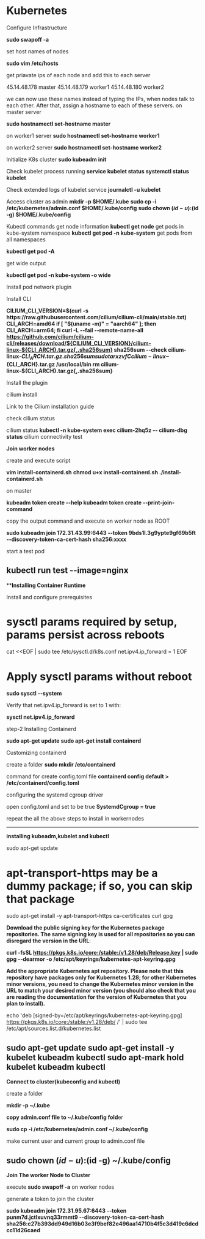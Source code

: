 # Kubernetes

Configure Infrastructure

**sudo swapoff -a**

set host names of nodes

**sudo vim /etc/hosts**

get priavate ips of each node and add this to each server

45.14.48.178 master
45.14.48.179 worker1
45.14.48.180 worker2

we can now use these names instead of typing the IPs, when nodes talk to each other. After that, assign a hostname to each of these servers.
on master server

**sudo hostnamectl set-hostname master**

on worker1 server
**sudo hostnamectl set-hostname worker1**

on worker2 server
**sudo hostnamectl set-hostname worker2**

Initialize K8s cluster
**sudo kubeadm init**

Check kubelet process running
**service kubelet status
systemctl status kubelet**

Check extended logs of kubelet service
**journalctl -u kubelet**

Access cluster as admin
**mkdir -p $HOME/.kube**
**sudo cp -i /etc/kubernetes/admin.conf $HOME/.kube/config**
**sudo chown $(id -u):$(id -g) $HOME/.kube/config**

Kubectl commands
get node information
**kubectl get node**
get pods in kube-system namespace
**kubectl get pod -n kube-system**
get pods from all namespaces

**kubectl get pod -A**

get wide output

**kubectl get pod -n kube-system -o wide**

Install pod network plugin

Install CLI

**CILIUM_CLI_VERSION=$(curl -s https://raw.githubusercontent.com/cilium/cilium-cli/main/stable.txt)
CLI_ARCH=amd64
if [ "$(uname -m)" = "aarch64" ]; then CLI_ARCH=arm64; fi
curl -L --fail --remote-name-all https://github.com/cilium/cilium-cli/releases/download/${CILIUM_CLI_VERSION}/cilium-linux-${CLI_ARCH}.tar.gz{,.sha256sum}
sha256sum --check cilium-linux-${CLI_ARCH}.tar.gz.sha256sum
sudo tar xzvfC cilium-linux-${CLI_ARCH}.tar.gz /usr/local/bin
rm cilium-linux-${CLI_ARCH}.tar.gz{,.sha256sum}**

Install the plugin

cilium install 

Link to the Cilium installation guide

check cilium status

cilium status
**kubectl -n kube-system exec cilium-2hq5z -- cilium-dbg status**
cilium connectivity test

**Join worker nodes**

create and execute script

**vim install-containerd.sh**
**chmod u+x install-containerd.sh
./install-containerd.sh**

on master

**kubeadm token create --help
kubeadm token create --print-join-command**

copy the output command and execute on worker node as ROOT

**sudo kubeadm join 172.31.43.99:6443 --token 9bds1l.3g9ypte9gf69b5ft --discovery-token-ca-cert-hash sha256:xxxx**

start a test pod

kubectl run test --image=nginx
-------------------------------------------------------------------------------------------------------------
****Installing Container Runtime**

Install and configure prerequisites 

# sysctl params required by setup, params persist across reboots
cat <<EOF | sudo tee /etc/sysctl.d/k8s.conf
net.ipv4.ip_forward = 1
EOF

# Apply sysctl params without reboot
**sudo sysctl --system**

Verify that net.ipv4.ip_forward is set to 1 with:

**sysctl net.ipv4.ip_forward**

step-2
Installing Containerd

**sudo apt-get update**
**sudo apt-get install containerd**

Customizing containerd

create a folder
**sudo mkdir /etc/containerd**

command for create config.toml file
**containerd config default > /etc/containerd/config.toml**

configuring the systemd cgroup driver

open config.toml and set to be true
**SystemdCgroup = true**

repeat the all the above steps to install in workernodes

-------------------------------------------------------------------------------------------------------------------------------------------------------------------------

**installing kubeadm,kubelet and kubectl**

sudo apt-get update
# apt-transport-https may be a dummy package; if so, you can skip that package
sudo apt-get install -y apt-transport-https ca-certificates curl gpg

**Download the public signing key for the Kubernetes package repositories. The same signing key is used for all repositories so you can disregard the version in the URL**:

**curl -fsSL https://pkgs.k8s.io/core:/stable:/v1.28/deb/Release.key | sudo gpg --dearmor -o /etc/apt/keyrings/kubernetes-apt-keyring.gpg**

**Add the appropriate Kubernetes apt repository. Please note that this repository have packages only for Kubernetes 1.28; for other Kubernetes minor versions, you need to change the Kubernetes minor version in the URL to match your desired minor version (you should also check that you are reading the documentation for the version of Kubernetes that you plan to install).**

echo 'deb [signed-by=/etc/apt/keyrings/kubernetes-apt-keyring.gpg] https://pkgs.k8s.io/core:/stable:/v1.28/deb/ /' | sudo tee /etc/apt/sources.list.d/kubernetes.list

sudo apt-get update
sudo apt-get install -y kubelet kubeadm kubectl
sudo apt-mark hold kubelet kubeadm kubectl
------------------------------------------------------------------------------------------------------------------------------------------------------------

**Connect to cluster(kubeconfig and kubectl)**

create a folder 

**mkdir -p ~/.kube**

**copy admin.conf file to ~/.kube/config fold**er

**sudo cp -i /etc/kubernetes/admin.conf ~/.kube/config**

make current user and current group to admin.conf file

**sudo chown $(id -u):$(id -g) ~/.kube/config**
---------------------------------------------------------------------------------------------------------------------------------------------------------------------
**Join The worker Node to Cluster**

execute **sudo swapoff -a** on worker nodes

generate a token to join the cluster

**sudo kubeadm join 172.31.95.67:6443 --token punm7d.jctlxuvnq33rmmt9 --discovery-token-ca-cert-hash sha256:c27b393dd949d16b03e3f9bef82e496aa14710b4f5c3d419c6dcdcc11d26caed**

